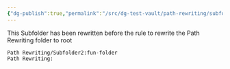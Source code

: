 ```yaml
---
{"dg-publish":true,"permalink":"/src/dg-test-vault/path-rewriting/subfolder2/more-specific-path-rewriting/"}
---
```


This Subfolder has been rewritten before the rule to rewrite the Path Rewriting folder to root

```
Path Rewriting/Subfolder2:fun-folder
Path Rewriting:
```